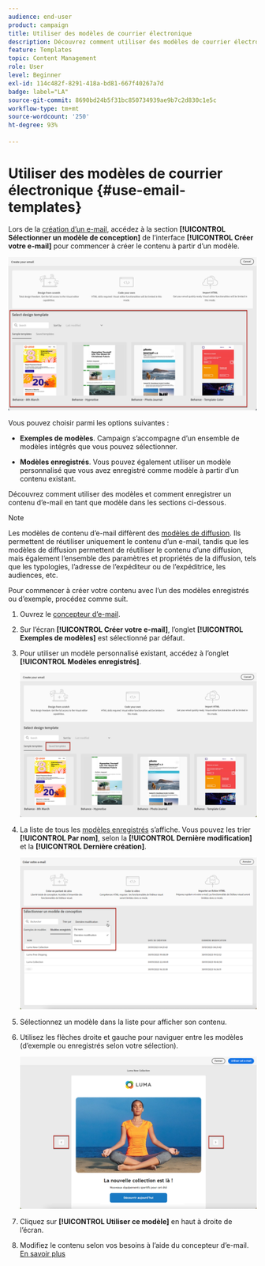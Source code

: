 ```yaml
---
audience: end-user
product: campaign
title: Utiliser des modèles de courrier électronique
description: Découvrez comment utiliser des modèles de courrier électronique dans Adobe Campaign
feature: Templates
topic: Content Management
role: User
level: Beginner
exl-id: 114c482f-8291-418a-bd81-667f40267a7d
badge: label="LA"
source-git-commit: 8690bd24b5f31bc850734939ae9b7c2d830c1e5c
workflow-type: tm+mt
source-wordcount: '250'
ht-degree: 93%

---
```


# Utiliser des modèles de courrier électronique {#use-email-templates}

Lors de la [création d’un e-mail](../email/create-email.md), accédez à la section **[!UICONTROL Sélectionner un modèle de conception]** de l’interface **[!UICONTROL Créer votre e-mail]** pour commencer à créer le contenu à partir d’un modèle.

![](assets/email_designer-templates.png)

Vous pouvez choisir parmi les options suivantes :

* **Exemples de modèles**. Campaign s’accompagne d’un ensemble de modèles intégrés que vous pouvez sélectionner.

* **Modèles enregistrés**. Vous pouvez également utiliser un modèle personnalisé que vous avez enregistré comme modèle à partir d’un contenu existant.

Découvrez comment utiliser des modèles et comment enregistrer un contenu d’e-mail en tant que modèle dans les sections ci-dessous.

>[!NOTE]
>
>Les modèles de contenu d’e-mail diffèrent des [modèles de diffusion](../msg/delivery-template.md). Ils permettent de réutiliser uniquement le contenu d’un e-mail, tandis que les modèles de diffusion permettent de réutiliser le contenu d’une diffusion, mais également l’ensemble des paramètres et propriétés de la diffusion, tels que les typologies, l’adresse de l’expéditeur ou de l’expéditrice, les audiences, etc.

Pour commencer à créer votre contenu avec l’un des modèles enregistrés ou d’exemple, procédez comme suit.

1. Ouvrez le [concepteur d’e-mail](create-email-content.md).

1. Sur l’écran **[!UICONTROL Créer votre e-mail]**, l’onglet **[!UICONTROL Exemples de modèles]** est sélectionné par défaut.

1. Pour utiliser un modèle personnalisé existant, accédez à l’onglet **[!UICONTROL Modèles enregistrés]**.

   ![](assets/email_designer-saved-templates-tab.png)

1. La liste de tous les [modèles enregistrés](#save-as-template) s’affiche. Vous pouvez les trier **[!UICONTROL Par nom]**, selon la **[!UICONTROL Dernière modification]** et la **[!UICONTROL Dernière création]**.

   ![](assets/email_designer-saved-templates.png)

1. Sélectionnez un modèle dans la liste pour afficher son contenu.

1. Utilisez les flèches droite et gauche pour naviguer entre les modèles (d’exemple ou enregistrés selon votre sélection).

   ![](assets/email_designer-saved-templates-navigate.png)

1. Cliquez sur **[!UICONTROL Utiliser ce modèle]** en haut à droite de l’écran.

1. Modifiez le contenu selon vos besoins à l’aide du concepteur d’e-mail. [En savoir plus](create-email-content.md)

